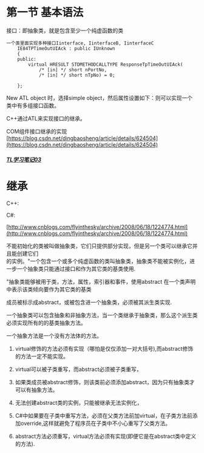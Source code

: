 # 第一节 基本语法

接口：即抽象类，就是包含至少一个纯虚函数的类

```
一个类里面实现多种接口Iinterface, IinterfaceB, IinterfaceC
    IE84TPTimeOutUIAck : public IUnknown
    {
    public:
        virtual HRESULT STDMETHODCALLTYPE ResponseTpTimeOutUIAck( 
            /* [in] */ short nPortNo,
            /* [in] */ short nTpNo) = 0;

    };
```

New ATL object 时，选择simple object，然后属性设置如下：则可以实现一个类中有多组接口函数。

C++通过ATL来实现接口的继承。

COM组件接口继承的实现 [https://blog.csdn.net/dingbaosheng/article/details/624504](https://blog.csdn.net/dingbaosheng/article/details/624504)

##### [TL学习笔记03](http://wallimn.iteye.com/blog/327853)

# 继承

C++:

C\#:

[http://www.cnblogs.com/flyinthesky/archive/2008/06/18/1224774.html](http://www.cnblogs.com/flyinthesky/archive/2008/06/18/1224774.html)

不能初始化的类被叫做抽象类，它们只提供部分实现，但是另一个类可以继承它并且能创建它们  
的实例。"一个包含一个或多个纯虚函数的类叫抽象类，抽象类不能被实例化，进一步一个抽象类只能通过接口和作为其它类的基类使用.

"抽象类能够被用于类，方法，属性，索引器和事件，使用abstract 在一个类声明中表示该类倾向要作为其它类的基类

成员被标示成abstract，或被包含进一个抽象类，必须被其派生类实现.

一个抽象类可以包含抽象和非抽象方法，当一个类继承于抽象类，那么这个派生类必须实现所有的的基类抽象方法。

一个抽象方法是一个没有方法体的方法。

1. virtual修饰的方法必须有实现（哪怕是仅仅添加一对大括号\),而abstract修饰的方法一定不能实现。

2. virtual可以被子类重写，而abstract必须被子类重写，

3. 如果类成员被abstract修饰，则该类前必须添加abstract，因为只有抽象类才可以有抽象方法。

4. 无法创建abstract类的实例，只能被继承无法实例化，

5. C\#中如果要在子类中重写方法，必须在父类方法前加virtual，在子类方法前添加override,这样就避免了程序员在子类中不小心重写了父类方法。

6. abstract方法必须重写，virtual方法必须有实现\(即便它是在abstract类中定义的方法\).  

